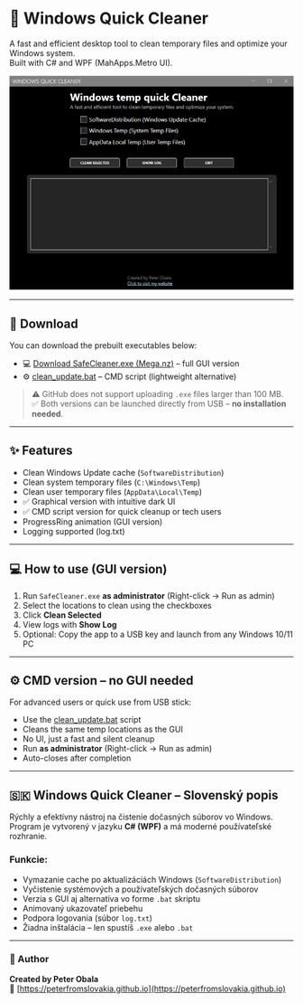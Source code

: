# 🧼 Windows Quick Cleaner

A fast and efficient desktop tool to clean temporary files and optimize your Windows system.  
Built with C# and WPF (MahApps.Metro UI).

![Screenshot](screenshot.png)

---

## 🔽 Download

You can download the prebuilt executables below:

- 💻 [Download SafeCleaner.exe (Mega.nz)](https://mega.nz/file/KBsW1D5C#gtJn7Okl5_KHOSgM8LJtL7Yln5fE8RGqP9hzGhZ6Utk) – full GUI version
- ⚙️ [clean_update.bat](clean_update.bat) – CMD script (lightweight alternative)

> ⚠️ GitHub does not support uploading `.exe` files larger than 100 MB.  
> ✅ Both versions can be launched directly from USB – **no installation needed**.

---

## ✨ Features

- Clean Windows Update cache (`SoftwareDistribution`)
- Clean system temporary files (`C:\Windows\Temp`)
- Clean user temporary files (`AppData\Local\Temp`)
- ✅ Graphical version with intuitive dark UI
- ✅ CMD script version for quick cleanup or tech users
- ProgressRing animation (GUI version)
- Logging supported (log.txt)

---

## 💻 How to use (GUI version)

1. Run `SafeCleaner.exe` **as administrator** (Right-click → Run as admin)
2. Select the locations to clean using the checkboxes
3. Click **Clean Selected**
4. View logs with **Show Log**
5. Optional: Copy the app to a USB key and launch from any Windows 10/11 PC

---

## ⚙️ CMD version – no GUI needed

For advanced users or quick use from USB stick:

- Use the [clean_update.bat](clean_update.bat) script
- Cleans the same temp locations as the GUI
- No UI, just a fast and silent cleanup
- Run **as administrator** (Right-click → Run as admin)
- Auto-closes after completion

---

## 🇸🇰 Windows Quick Cleaner – Slovenský popis

Rýchly a efektívny nástroj na čistenie dočasných súborov vo Windows.  
Program je vytvorený v jazyku **C# (WPF)** a má moderné používateľské rozhranie.

### Funkcie:

- Vymazanie cache po aktualizáciách Windows (`SoftwareDistribution`)
- Vyčistenie systémových a používateľských dočasných súborov
- Verzia s GUI aj alternatíva vo forme `.bat` skriptu
- Animovaný ukazovateľ priebehu
- Podpora logovania (súbor `log.txt`)
- Žiadna inštalácia – len spustíš `.exe` alebo `.bat`

---

### 👤 Author

**Created by Peter Obala**  
🔗 [https://peterfromslovakia.github.io](https://peterfromslovakia.github.io)
